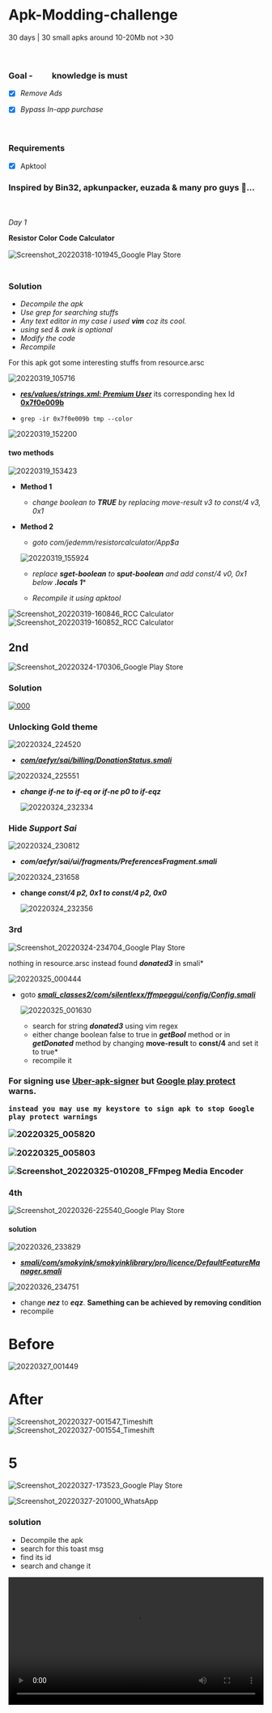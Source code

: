 # Apk-Modding-challenge
30 days | 30 small apks around 10-20Mb not >30 

ㅤㅤㅤㅤㅤㅤㅤㅤㅤㅤㅤㅤㅤㅤㅤㅤㅤㅤㅤㅤㅤㅤㅤㅤ

### Goal - <img src="https://img.shields.io/static/v1?label=&message=Smali&color=important&style=plastic&logoColor=violet" width="30" height="15"> knowledge is must
   - [x] *Remove Ads*
   - [x] *Bypass In-app purchase*


ㅤㅤㅤㅤㅤㅤㅤㅤㅤㅤㅤㅤㅤㅤㅤㅤㅤㅤㅤㅤㅤㅤㅤㅤ

### Requirements

   - [x] Apktool
    
### Inspired by Bin32, apkunpacker, euzada & many pro guys 🧠...
ㅤㅤㅤㅤㅤㅤㅤㅤㅤㅤㅤㅤㅤㅤㅤㅤㅤㅤㅤㅤㅤㅤㅤㅤ



*Day 1*
   
   **Resistor Color Code Calculator**
   
   ![Screenshot_20220318-101945_Google Play Store](https://user-images.githubusercontent.com/62318734/158939543-ea2a7b37-3108-4456-9e93-79a7f63895e2.png)
ㅤㅤㅤㅤㅤㅤㅤㅤㅤㅤㅤㅤㅤㅤㅤㅤㅤㅤㅤㅤㅤㅤㅤㅤ

<h3><b>Solution</b></h3>

 -  *Decompile the apk*
 -  *Use grep for searching stuffs*
 -  *Any text editor in my case i used **vim** coz its cool.*
 -  *using sed & awk is optional*
 -  *Modify the code*
 -  *Recompile*

<p>For this apk got some interesting stuffs from resource.arsc<br></p>

   ![20220319_105716](https://user-images.githubusercontent.com/62318734/159108433-f258a81e-1489-4325-87dd-3f041b17929c.png)
   
   - <ins>***res/values/strings.xml:    <string name="usuario_premium">Premium User</string>***</ins> its corresponding hex Id <ins>**0x7f0e009b**</ins>
   
   - `grep -ir 0x7f0e009b tmp --color`

   ![20220319_152200](https://user-images.githubusercontent.com/62318734/159116412-c76829bf-e8e9-457a-a9a0-430b867403e1.png)
   
 
<h4><b>two methods</b></h4>

   
   ![20220319_153423](https://user-images.githubusercontent.com/62318734/159116731-83b06779-c110-451d-9282-c554067aaf5a.png)
   
   - **Method 1**
      
      
      - *change boolean to **TRUE** by replacing move-result v3 to const/4 v3, 0x1*

   - **Method 2**

       
      - *goto com/jedemm/resistorcalculator/App$a*

      ![20220319_155924](https://user-images.githubusercontent.com/62318734/159117464-1b078ec4-3c93-4bb5-8692-aaf5883d4391.png)


      - *replace **sget-boolean** to **sput-boolean** and add const/4 v0, 0x1 below **.locals 1****

     - *Recompile it using apktool*

![Screenshot_20220319-160846_RCC Calculator](https://user-images.githubusercontent.com/62318734/159117699-29e1d203-b0cb-4e63-9e13-da7e958a6faa.png)
![Screenshot_20220319-160852_RCC Calculator](https://user-images.githubusercontent.com/62318734/159117704-9d21a35d-43aa-49cb-9c8d-199ed3e59cf0.png)



 ## 2nd
 
   ![Screenshot_20220324-170306_Google Play Store](https://user-images.githubusercontent.com/62318734/159907680-c25ceada-a5ed-4708-9cda-89bb9977c186.png)
   
   <h3><b>Solution</b></h3>
       
       
   [![000](https://user-images.githubusercontent.com/62318734/159939739-4284d286-f927-4b4a-9be3-b43575fe8b9d.png)](https://user-images.githubusercontent.com/62318734/159942517-bac17e27-40b1-4e03-8bab-c2c1e0c69283.mp4)
   
   ### Unlocking Gold theme
   
   ![20220324_224520](https://user-images.githubusercontent.com/62318734/159974165-bcfe54dc-b01b-4975-8e3c-1ea95cbbb0b9.png)

   
   - <ins>***com/aefyr/sai/billing/DonationStatus.smali***</ins>

   ![20220324_225551](https://user-images.githubusercontent.com/62318734/159975085-d8afcdae-4fb0-4b73-b1ca-e8a40f0a829f.png)

            
     
     
     
     
     
   - ***change if-ne to if-eq or if-ne p0 to if-eqz***

        ![20220324_232334](https://user-images.githubusercontent.com/62318734/159980184-ecad9cf5-e119-413c-8406-b7e6543fdb22.png)

  
  
### Hide ***Support Sai***

           
           
   ![20220324_230812](https://user-images.githubusercontent.com/62318734/159977158-bbb2e0fa-a757-43ad-a045-2874e41f0ce1.png)
   
   - ***com/aefyr/sai/ui/fragments/PreferencesFragment.smali***

![20220324_231658](https://user-images.githubusercontent.com/62318734/159978548-26c634f0-9cc4-46cf-8d1b-ee98a86d5748.png)


   - **change ***const/4 p2, 0x1 to const/4 p2, 0x0*****

      ![20220324_232356](https://user-images.githubusercontent.com/62318734/159979958-1c1c7b3a-bbfe-420a-a374-a5bab0fdc181.png)


### 3rd 

 ![Screenshot_20220324-234704_Google Play Store](https://user-images.githubusercontent.com/62318734/159987415-19a7b044-8f62-4d27-b9ec-4948252c28e6.png)


nothing in resource.arsc instead found ***donated3*** in smali*

![20220325_000444](https://user-images.githubusercontent.com/62318734/159987753-fc23fec5-95a1-40a0-8540-be08d28e0a16.png)

  -  goto <ins>***smali_classes2/com/silentlexx/ffmpeggui/config/Config.smali***</ins></br>
  
        ![20220325_001630](https://user-images.githubusercontent.com/62318734/159989232-3bdb4d80-0106-45d5-946e-6e0ce33abcec.png)

        - search for string ***donated3*** using vim regex
        - either change boolean false to true in ***getBool*** method or in ***getDonated*** method by changing **move-result** to **const/4** and set it to true*
        - recompile it
       

<h3><b>For signing use <ins>Uber-apk-signer</ins> but <ins>Google play protect</ins> warns.</b></br>
              
              
              
    instead you may use my keystore to sign apk to stop Google play protect warnings 
    
   ![20220325_005820](https://user-images.githubusercontent.com/62318734/159995288-1ae4ead1-c97b-4133-a268-b33a6285174b.png)

   ![20220325_005803](https://user-images.githubusercontent.com/62318734/159995403-1c4fca87-3485-4528-97a7-f89136dd35d6.png)


   ![Screenshot_20220325-010208_FFmpeg Media Encoder](https://user-images.githubusercontent.com/62318734/159995820-9ee06bb3-a3c6-41ef-92c8-b3fd40d9954a.png)


  
### 4th

   ![Screenshot_20220326-225540_Google Play Store](https://user-images.githubusercontent.com/62318734/160250653-10478016-6570-4e98-a847-00bbf3078e94.png)


   #### solution
   
     
   ![20220326_233829](https://user-images.githubusercontent.com/62318734/160251946-c83f0290-21da-418c-b72d-28c29a23dcc2.png)
   

   - ***<ins>smali/com/smokyink/smokyinklibrary/pro/licence/DefaultFeatureManager.smali</ins>***
   
   ![20220326_234751](https://user-images.githubusercontent.com/62318734/160252246-aac22194-48c0-45e9-91d4-0c0a7cbfe375.png)</br>
 
 
   - change *<b>nez</b>* to *<b>eqz</b>*. **Samething can be achieved by removing condition**
   - recompile

# Before
   ![20220327_001449](https://user-images.githubusercontent.com/62318734/160252995-9a44168e-c6aa-4bf7-90d7-9315b4c67b6e.png)
# After
   ![Screenshot_20220327-001547_Timeshift](https://user-images.githubusercontent.com/62318734/160253031-2bd89cc3-ac1e-4665-91e8-16ebeb2cae2c.png)
![Screenshot_20220327-001554_Timeshift](https://user-images.githubusercontent.com/62318734/160253039-e4f71025-2e5f-403e-b5b1-dfe49cde57e4.png)


# 5

![Screenshot_20220327-173523_Google Play Store](https://user-images.githubusercontent.com/62318734/160280662-f75678b2-c1d6-4c19-9e0b-94193c99f188.png)

![Screenshot_20220327-201000_WhatsApp](https://user-images.githubusercontent.com/62318734/160286773-dc671165-fb7f-4042-a2ac-8aa9eb41f894.png)

  ### solution
  
   - Decompile the apk 
   - search for this toast msg
   - find its id
   - search and change it

  <video  style="display:block; width:100%; height:auto;" autoplay controls loop="loop">
           <source src="/src/C5#1.mp4" type="video/mp4" />
           
